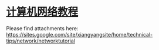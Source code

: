 # [计算机网络教程](http://course.bupticet.com/outpart/managerarticle.do?method=list&columnId=402847fb1aa38081011aa3b432850014)

Please find attachments here: <https://sites.google.com/site/xiangyangsite/home/technical-tips/network/networktutorial>
